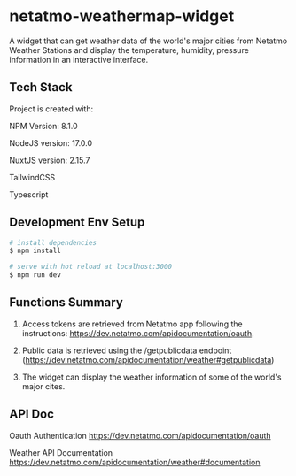 # netatmo-weathermap-widget
A widget that can get weather data of the world's major cities from Netatmo Weather Stations and display the temperature, humidity, pressure information in an interactive interface.

## Tech Stack
Project is created with:

NPM Version: 8.1.0

NodeJS version: 17.0.0

NuxtJS version: 2.15.7

TailwindCSS

Typescript


## Development Env Setup

```bash
# install dependencies
$ npm install

# serve with hot reload at localhost:3000
$ npm run dev
```

## Functions Summary

1. Access tokens are retrieved from Netatmo app following the instructions: https://dev.netatmo.com/apidocumentation/oauth.

2. Public data is retrieved using the /getpublicdata endpoint  (https://dev.netatmo.com/apidocumentation/weather#getpublicdata)

3. The widget can display the weather information of some of the world's major cites.

## API Doc

Oauth Authentication 
https://dev.netatmo.com/apidocumentation/oauth

Weather API Documentation
https://dev.netatmo.com/apidocumentation/weather#documentation